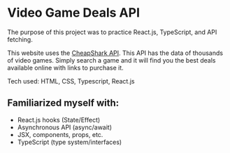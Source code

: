 # Video Game Deals API

The purpose of this project was to practice React.js, TypeScript, and API fetching.

This website uses the [CheapShark API](https://apidocs.cheapshark.com/). This API has the data of thousands of video games. Simply search a game and it will find you the best deals available online with links to purchase it.

Tech used: HTML, CSS, Typescript, React.js 

## Familiarized myself with:
- React.js hooks (State/Effect)
- Asynchronous API (async/await)
- JSX, components, props, etc.
- TypeScript (type system/interfaces)
